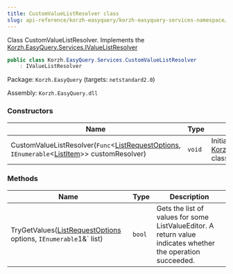 ```yaml
---
title: CustomValueListResolver class
slug: api-reference/korzh-easyquery/korzh-easyquery-services-namespace/customvaluelistresolver-class
---
```


Class CustomValueListResolver.  Implements the [Korzh.EasyQuery.Services.IValueListResolver](//easyquery/docs/api-reference/korzh-easyquery/korzh-easyquery-services-namespace/ivaluelistresolver-interface)
```csharp
public class Korzh.EasyQuery.Services.CustomValueListResolver
    : IValueListResolver

```
Package: `Korzh.EasyQuery` (targets: `netstandard2.0`)

Assembly: `Korzh.EasyQuery.dll`

### Constructors

| Name | Type | Description | 
| --- | --- | --- | 
| CustomValueListResolver(`Func`&lt;[ListRequestOptions](//easyquery/docs/api-reference/korzh-easyquery/korzh-easyquery-services-namespace/listrequestoptions-class), `IEnumerable`&lt;[ListItem](//easyquery/docs/api-reference/korzh-easyquery/korzh-easyquery-services-namespace/listitem-class)&gt;&gt; customResolver) | `void` | Initializes a new instance of the [Korzh.EasyQuery.Services.CustomValueListResolver](//easyquery/docs/api-reference/korzh-easyquery/korzh-easyquery-services-namespace/customvaluelistresolver-class) class. | 


### Methods

| Name | Type | Description | 
| --- | --- | --- | 
| TryGetValues([ListRequestOptions](//easyquery/docs/api-reference/korzh-easyquery/korzh-easyquery-services-namespace/listrequestoptions-class) options, `IEnumerable`1&` list) | `bool` | Gets the list of values for some ListValueEditor.  A return value indicates whether the operation succeeded. |